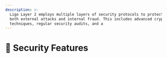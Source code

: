 ```yaml
---
description: >-
  Ligo Layer 2 employs multiple layers of security protocols to protect against
  both external attacks and internal fraud. This includes advanced cryptographic
  techniques, regular security audits, and a
---
```


# 🔐 Security Features

